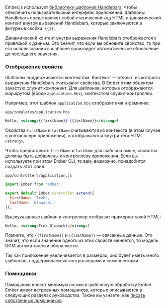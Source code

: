 Ember.js использует [библиотеку шаблонов Handlebars](http://www.handlebarsjs.com/), чтобы обеспечить пользовательский интерфейс приложения. Шаблоны Handlebars представляют собой статический код HTML и динамический контент внутри выражений Handlebars, которые заключаются в фигурные скобки: `{{}}`.

Динамический контент внутри выражения Handlebars отображается с привязкой к данным. Это значит, что если вы обновите свойство, то при его использовании в шаблоне произойдет автоматическое обновление до последнего значения.

### Отображение свойств

Шаблоны поддерживаются контекстом. Контекст — объект, из которого выражения Handlebars считывают свойства. В Ember этим объектом зачастую служит компонент. Для шаблонов, которые отображаются маршрутом (вроде `application.hbs`), контекстом служит контроллер.

Например, этот шаблон `application.hbs` отобразит имя и фамилию:

`app/templates/application.hbs`
```hbs
Hello, <strong>{{firstName}} {{lastName}}</strong>!
```

Свойства `firstName` и `lastName` считываются из контекста (в этом случае в контроллере приложения), и отображаются внутри тега HTML `<strong>`.

Чтобы предоставить `firstName` и `lastName` для шаблона выше, свойства должны быть добавлены к контроллеру приложения. Если вы используете при этом Ember CLI, то вам, возможно, понадобится создать этот файл:

`app/controllers/application.js`
```js
import Ember from 'ember';

export default Ember.Controller.extend({
  firstName: 'Trek',
  lastName: 'Glowacki'
});
```

Вышеуказанные шаблон и контроллер отобразят примерно такой HTML:

```html
Hello, <strong>Trek Glowacki</strong>!
```

Помните, что `{{firstName}}` и `{{lastName}}` — связанные данные. Это значит, что если значение одного из этих свойств меняется, то модель DOM автоматически обновляется.

Так как приложение увеличивается в размерах, оно будет иметь много шаблонов, поддерживаемых контроллерами и компонентами.

### Помощники

Помощники вносят минимум логики в шаблонную обработку Ember. Ember имеет встроенных помощников, которые описываются в следующих разделах руководства. Также вы узнаете, как [писать собственных помощников](http://emjs.ru/v2/templates/writing-helpers/).